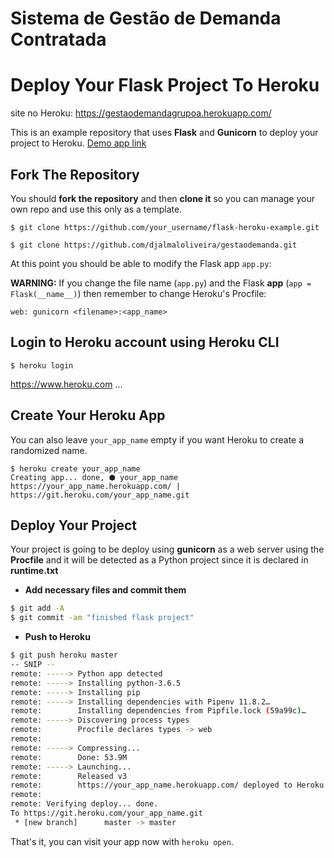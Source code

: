# Sistema de Gestão de Demanda Contratada


# Deploy Your Flask Project To Heroku

site no Heroku:
https://gestaodemandagrupoa.herokuapp.com/

This is an example repository that uses **Flask** and **Gunicorn** to deploy your project to Heroku. [Demo app link](https://flask-basic-example.herokuapp.com/)

## Fork The Repository

You should **fork the repository** and then **clone it** so you can manage your own repo and use this only as a template.

```
$ git clone https://github.com/your_username/flask-heroku-example.git

$ git clone https://github.com/djalmaloliveira/gestaodemanda.git

```

At this point you should be able to modify the Flask app `app.py`:

**WARNING:** If you change the file name (`app.py`) and the Flask **app** (`app = Flask(__name__)`) then remember to change Heroku's Procfile:
```
web: gunicorn <filename>:<app_name>
```

## Login to Heroku account using Heroku CLI

```
$ heroku login
```
https://www.heroku.com
...

## Create Your Heroku App

You can also leave `your_app_name` empty if you want Heroku to create a randomized name.

```
$ heroku create your_app_name
Creating app... done, ⬢ your_app_name
https://your_app_name.herokuapp.com/ | https://git.heroku.com/your_app_name.git
```

## Deploy Your Project

Your project is going to be deploy using **gunicorn** as a web server using the **Procfile** and it will be detected as a Python project since it is declared in **runtime.txt**

* **Add necessary files and commit them**
```bash
$ git add -A
$ git commit -am "finished flask project"
```

* **Push to Heroku**
```bash
$ git push heroku master
-- SNIP --
remote: -----> Python app detected
remote: -----> Installing python-3.6.5
remote: -----> Installing pip
remote: -----> Installing dependencies with Pipenv 11.8.2…
remote:        Installing dependencies from Pipfile.lock (59a99c)…
remote: -----> Discovering process types
remote:        Procfile declares types -> web
remote:
remote: -----> Compressing...
remote:        Done: 53.9M
remote: -----> Launching...
remote:        Released v3
remote:        https://your_app_name.herokuapp.com/ deployed to Heroku
remote:
remote: Verifying deploy... done.
To https://git.heroku.com/your_app_name.git
 * [new branch]      master -> master
```

That's it, you can visit your app now with `heroku open`.
